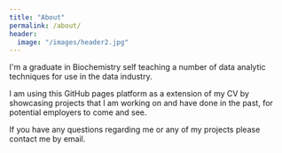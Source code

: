 ```yaml
---
title: "About"
permalink: /about/
header:
  image: "/images/header2.jpg"
---
```


I'm a graduate in Biochemistry self teaching a number of data analytic techniques for use in the data industry.

I am using this GitHub pages platform as a extension of my CV by showcasing projects that I am working on and have done in the past, for potential employers to come and see.

If you have any questions regarding me or any of my projects please contact me by email.
